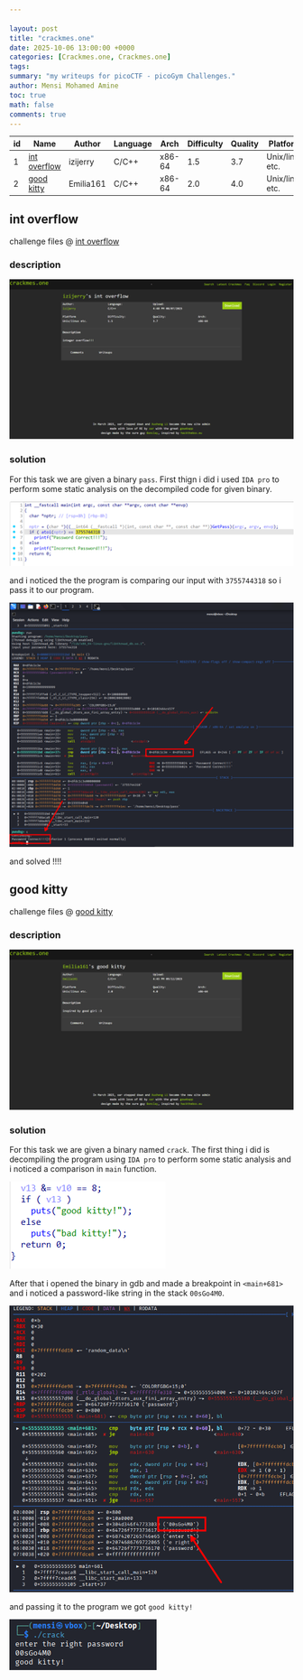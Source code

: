 ```yaml
---

layout: post
title: "crackmes.one"
date: 2025-10-06 13:00:00 +0000
categories: [Crackmes.one, Crackmes.one]
tags: 
summary: "my writeups for picoCTF - picoGym Challenges."
author: Mensi Mohamed Amine
toc: true
math: false
comments: true
---
```



|id    | Name | Author | Language | Arch | Difficulty | Quality | Platform | Date |
|------|------|---------|-----------|------|-------------|----------|-----------|------|
| 1     | [int overflow](https://crackmes.one/crackme/6894d8e98fac2855fe6fb3ff)     |	izijerry         | C/C++          | x86-64	     |  1.5           |     3.7     |   Unix/linux etc.        |   4:48 PM 08/07/2025	   |
| 2     | [good kitty](https://crackmes.one/crackme/68c44e20224c0ec5dcedbf4b)     |	Emilia161         | C/C++          | x86-64	     |  2.0         |   4.0    |   Unix/linux etc.        |   4:45 PM 09/12/2025	   |






## int overflow

challenge files @ [int overflow](https://github.com/Mensi-Mohamed-Amine/ctf-writeups/tree/main/Crackmes.one/int%20overflow)

### description 

![Alt Text](/assets/posts/crackmes.one/int-overflow/1.png)

### solution 

For this task we are given a binary `pass`.
First thign i did i used `IDA pro` to perform some static analysis on the decompiled code for given binary.

![Alt Text](/assets/posts/crackmes.one/int-overflow/2.png)

and i noticed the the program is comparing our input with `3755744318` so i pass it to our program. 

![Alt Text](/assets/posts/crackmes.one/int-overflow/3.png)

and solved !!!!


## good kitty

challenge files @ [good kitty](https://github.com/Mensi-Mohamed-Amine/ctf-writeups/tree/main/Crackmes.one/good%20kitty)

### description 

![Alt Text](/assets/posts/crackmes.one/good-kitty/1.png)

### solution 

For this task we are given a binary named `crack`.
The first thing i did is decompiling the program using `IDA pro` to perform some static analysis and i noticed a comparison in `main` function.

![Alt Text](/assets/posts/crackmes.one/good-kitty/2.png)

After that i opened the binary in gdb and made a breakpoint in `<main+681>` and i noticed a password-like string in the stack `00sGo4M0`.

![Alt Text](/assets/posts/crackmes.one/good-kitty/3.png)

and passing it to the program we got `good kitty!`

![Alt Text](/assets/posts/crackmes.one/good-kitty/4.png)